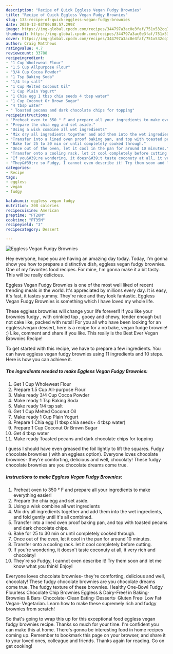 ```yaml
---
description: "Recipe of Quick Eggless Vegan Fudgy Brownies"
title: "Recipe of Quick Eggless Vegan Fudgy Brownies"
slug: 133-recipe-of-quick-eggless-vegan-fudgy-brownies
date: 2020-12-03T00:08:57.299Z
image: https://img-global.cpcdn.com/recipes/344797a3ac0e3faf/751x532cq70/eggless-vegan-fudgy-brownies-recipe-main-photo.jpg
thumbnail: https://img-global.cpcdn.com/recipes/344797a3ac0e3faf/751x532cq70/eggless-vegan-fudgy-brownies-recipe-main-photo.jpg
cover: https://img-global.cpcdn.com/recipes/344797a3ac0e3faf/751x532cq70/eggless-vegan-fudgy-brownies-recipe-main-photo.jpg
author: Craig Matthews
ratingvalue: 4.7
reviewcount: 33788
recipeingredient:
- "1 Cup Wholeweat Flour"
- "1.5 Cup Allpurpose Flour"
- "3/4 Cup Cocoa Powder"
- "1 Tsp Baking Soda"
- "1/4 tsp salt"
- "1 Cup Melted Coconut Oil"
- "1 Cup Plain Yogurt"
- "1 Chia egg 1 tbsp chia seeds 4 tbsp water"
- "1 Cup Coconut Or Brown Sugar"
- "4 tbsp water"
- " Toasted pecans and dark chocolate chips for topping"
recipeinstructions:
- "Preheat oven to 350 ° F and prepare all your ingredients to make everything easier!"
- "Prepare the chia egg and set aside."
- "Using a wisk combine all wet ingredients"
- "Mix dry all ingredients together and add them into the wet ingredients, and fold gently until it&#39;s all combined."
- "Transfer into a lined oven proof baking pan, and top with toasted pecans and dark chocolate chips."
- "Bake for 25 to 30 min or until completely cooked through."
- "Once out of the oven, let it cool in the pan for around 10 minutes."
- "Transfer onto a cooling rack. let it cool completely before cutting."
- "If you&#39;re wondering, it doesn&#39;t taste coconuty at all, it very rich and chocolaty!"
- "They&#39;re so Fudgy, I cannot even describe it! Try them soon and let me know what you think! Enjoy!"
categories:
- Recipe
tags:
- eggless
- vegan
- fudgy

katakunci: eggless vegan fudgy 
nutrition: 208 calories
recipecuisine: American
preptime: "PT20M"
cooktime: "PT35M"
recipeyield: "3"
recipecategory: Dessert

---
```



![Eggless Vegan Fudgy Brownies](https://img-global.cpcdn.com/recipes/344797a3ac0e3faf/751x532cq70/eggless-vegan-fudgy-brownies-recipe-main-photo.jpg)

Hey everyone, hope you are having an amazing day today. Today, I'm gonna show you how to prepare a distinctive dish, eggless vegan fudgy brownies. One of my favorites food recipes. For mine, I'm gonna make it a bit tasty. This will be really delicious.

Eggless Vegan Fudgy Brownies is one of the most well liked of recent trending meals in the world. It's appreciated by millions every day. It is easy, it's fast, it tastes yummy. They're nice and they look fantastic. Eggless Vegan Fudgy Brownies is something which I have loved my whole life.

These eggless brownies will change your life forever!! If you like your brownies fudgy , with crinkled top , gooey and chewy, tender enough but not cake like, packed with nuts!! For you all who have been looking for an eggless/vegan dessert, here is a recipe for a no bake, vegan fudge brownie! :) Like, comment and share if you like. This really is the Best Ever Vegan Brownies Recipe!


To get started with this recipe, we have to prepare a few ingredients. You can have eggless vegan fudgy brownies using 11 ingredients and 10 steps. Here is how you can achieve it.

<!--inarticleads1-->

##### The ingredients needed to make Eggless Vegan Fudgy Brownies:

1. Get 1 Cup Wholeweat Flour
1. Prepare 1.5 Cup All-purpose Flour
1. Make ready 3/4 Cup Cocoa Powder
1. Make ready 1 Tsp Baking Soda
1. Make ready 1/4 tsp salt
1. Get 1 Cup Melted Coconut Oil
1. Make ready 1 Cup Plain Yogurt
1. Prepare 1 Chia egg (1 tbsp chia seeds+ 4 tbsp water)
1. Prepare 1 Cup Coconut Or Brown Sugar
1. Get 4 tbsp water
1. Make ready  Toasted pecans and dark chocolate chips for topping


I guess I should have even greased the foil lightly to lift the squares. Fudgy chocolate brownies ( with an eggless option). Everyone loves chocolate brownies- they&#39;re comforting, delicious and well, chocolaty! These fudgy chocolate brownies are you chocolate dreams come true. 

<!--inarticleads2-->

##### Instructions to make Eggless Vegan Fudgy Brownies:

1. Preheat oven to 350 ° F and prepare all your ingredients to make everything easier!
1. Prepare the chia egg and set aside.
1. Using a wisk combine all wet ingredients
1. Mix dry all ingredients together and add them into the wet ingredients, and fold gently until it&#39;s all combined.
1. Transfer into a lined oven proof baking pan, and top with toasted pecans and dark chocolate chips.
1. Bake for 25 to 30 min or until completely cooked through.
1. Once out of the oven, let it cool in the pan for around 10 minutes.
1. Transfer onto a cooling rack. let it cool completely before cutting.
1. If you&#39;re wondering, it doesn&#39;t taste coconuty at all, it very rich and chocolaty!
1. They&#39;re so Fudgy, I cannot even describe it! Try them soon and let me know what you think! Enjoy!


Everyone loves chocolate brownies- they&#39;re comforting, delicious and well, chocolaty! These fudgy chocolate brownies are you chocolate dreams come true. The fudgy texture of these brownies. Healthy One-Bowl Fudgy Flourless Chocolate Chip Brownies Eggless &amp; Dairy-Free! in Baking· Brownies &amp; Bars· Chocolate· Clean Eating· Desserts· Gluten Free· Low Fat· Vegan· Vegetarian. Learn how to make these supremely rich and fudgy brownies from scratch! 

So that's going to wrap this up for this exceptional food eggless vegan fudgy brownies recipe. Thanks so much for your time. I'm confident you can make this at home. There's gonna be interesting food in home recipes coming up. Remember to bookmark this page on your browser, and share it to your loved ones, colleague and friends. Thanks again for reading. Go on get cooking!
